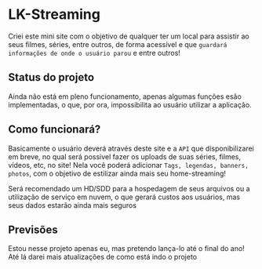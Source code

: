 # LK-Streaming

Criei este mini site com o objetivo de qualquer ter um local para assistir ao seus filmes, séries, entre outros, de forma acessível e que `guardará informações de onde o usuário parou` e entre outros!

## Status do projeto

Ainda não está em pleno funcionamento, apenas algumas funções esão implementadas, o que, por ora, impossibilita ao usuário utilizar a aplicação.

## Como funcionará?

Basicamente o usuário deverá através deste site e a `API` que disponibilizarei em breve, no qual será possivel fazer os uploads de suas séries, filmes, vídeos, etc, no site! Nela você poderá adicionar `Tags, legendas, banners, photos`, com o objetivo de estilizar ainda mais seu home-streaming!

Será recomendado um HD/SDD para a hospedagem de seus arquivos ou a utilização de serviço em nuvem, o que gerará custos aos usuários, mas seus dados estarão ainda mais seguros

## Previsões

Estou nesse projeto apenas eu, mas pretendo lança-lo até o final do ano! Até lá darei mais atualizações de como está indo o projeto
